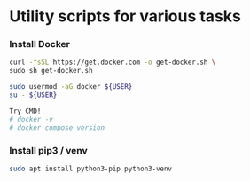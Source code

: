# Utility scripts for various tasks

### Install Docker

```bash
curl -fsSL https://get.docker.com -o get-docker.sh \
sudo sh get-docker.sh

sudo usermod -aG docker ${USER}
su - ${USER}

Try CMD!
# docker -v
# docker compose version
```

### Install pip3 / venv

```bash
sudo apt install python3-pip python3-venv
```
